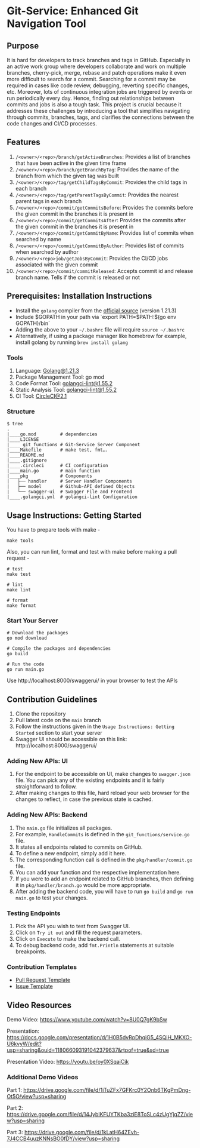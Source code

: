 # Git-Service: Enhanced Git Navigation Tool

## Purpose
It is hard for developers to track branches and tags in GitHub. Especially in an active work group where developers collaborate and work on multiple branches, cherry-pick, merge, rebase and patch operations make it even more difficult to search for a commit. Searching for a commit may be required in cases like code review, debugging, reverting specific changes, etc. Moreover, lots of continuous integration jobs are triggered by events or run periodically every day. Hence, finding out relationships between commits and jobs is also a tough task. This project is crucial because it addresses these challenges by introducing a tool that simplifies navigating through commits, branches, tags, and clarifies the connections between the code changes and CI/CD processes.

## Features
1. `/<owner>/<repo>/branch/getActiveBranches`: Provides a list of branches that have been active in the given time frame
2. `/<owner>/<repo>/branch/getBranchByTag`: Provides the name of the branch from which the given tag was built
3. `/<owner>/<repo>/tag/getChildTagsByCommit`: Provides the child tags in each branch
4. `/<owner>/<repo>/tag/getParentTagsByCommit`: Provides the nearest parent tags in each branch
5. `/<owner>/<repo>/commit/getCommitsBefore`: Provides the commits before the given commit in the branches it is present in
6. `/<owner>/<repo>/commit/getCommitsAfter`: Provides the commits after the given commit in the branches it is present in
7. `/<owner>/<repo>/commit/getCommitByName`: Provides list of commits when searched by name
8. `/<owner>/<repo>/commit/getCommitByAuthor`: Provides list of commits when searched by author
9. `/<owner>/<repo>job/getJobsByCommit`: Provides the CI/CD jobs associated with the given commit
10. `/<owner>/<repo>/commit/commitReleased`: Accepts commit id and release branch name. Tells if the commit is released or not


## Prerequisites: Installation Instructions
- Install the `golang` compiler from the [official source](https://go.dev) (version 1.21.3)
- Include $GOPATH in your path via `export PATH=$PATH:$(go env GOPATH)/bin`
- Adding the above to your `~/.bashrc` file will require `source ~/.bashrc`
- Alternatively, if using a package manager like homebrew for example, install golang by running `brew install golang`

### Tools
1. Language: Golang@1.21.3
2. Package Management Tool: go mod
3. Code Format Tool: golangci-lint@1.55.2
4. Static Analysis Tool: golangci-lint@1.55.2
5. CI Tool: CircleCI@2.1

### Structure

``` shell
$ tree
.
|____go.mod         # dependencies
|____LICENSE
|____ git_functions	# Git-Service Server Component
|____Makefile       # make test, fmt….
|____README.md
|____.gitignore
|____.circleci	    # CI configuration
|____main.go	    # main function
|____pkg            # Components
|   ├── handler     # Server Handler Components
|   ├── model       # Github-API defined Objects
|   └── swagger-ui  # Swagger File and Frontend
|____.golangci.yml  # golangci-lint Configuration
```

## Usage Instructions: Getting Started

You have to prepare tools with make -

``` shell
make tools
```

Also, you can run lint, format and test with make before making a pull request -

``` shell
# test 
make test

# lint
make lint

# format
make format
```

### Start Your Server
``` shell
# Download the packages
go mod download

# Compile the packages and dependencies
go build

# Run the code
go run main.go
```

Use http://localhost:8000/swaggerui/ in your browser to test the APIs

## Contribution Guidelines
1. Clone the repository
2. Pull latest code on the `main` branch
3. Follow the instructions given in the `Usage Instructions: Getting Started` section to start your server
4. Swagger UI should be accessible on this link: http://localhost:8000/swaggerui/

### Adding New APIs: UI
1. For the endpoint to be accessible on UI, make changes to `swagger.json` file. You can pick any of the existing endpoints and it is fairly straightforward to follow.
2. After making changes to this file, hard reload your web browser for the changes to reflect, in case the previous state is cached.

### Adding New APIs: Backend
1. The `main.go` file initializes all packages.
2. For example, `HandleCommits` is defined in the `git_functions/service.go` file.
3. It states all endpoints related to commits on GitHub.
4. To define a new endpoint, simply add it here.
5. The corresponding function call is defined in the `pkg/handler/commit.go` file.
6. You can add your function and the respective implementation here.
7. If you were to add an endpoint related to GitHub branches, then defining it in `pkg/handler/branch.go` would be more appropriate.
8. After adding the backend code, you will have to run `go build` and `go run main.go` to test your changes.


### Testing Endpoints
1. Pick the API you wish to test from Swagger UI.
2. Click on `Try it out` and fill the request parameters.
3. Click on `Execute` to make the backend call.
4. To debug backend code, add `fmt.Println` statements at suitable breakpoints.

### Contribution Templates
- [Pull Request Template](./pull_request_template.md)
- [Issue Template](./issue_template.md)

## Video Resources
Demo Video: https://www.youtube.com/watch?v=8U0Q7gK9bSw

Presentation: https://docs.google.com/presentation/d/1H0B5dvRpDhqiG5_4SQiH_MKXO-U6kvyW/edit?usp=sharing&ouid=118066093191042379637&rtpof=true&sd=true

Presentation Video: https://youtu.be/oy0XSqaiCjk


### Additional Demo Videos

Part 1: https://drive.google.com/file/d/1iTuZFx7GFKrc0Y2Onb6TKgPmDng-Ot5O/view?usp=sharing

Part 2: https://drive.google.com/file/d/14JybIKFUYTKba3ziE8ToSLc4zUgYjqZZ/view?usp=sharing

Part 3: https://drive.google.com/file/d/1kLatH64ZEvh-7J4CCB4uuzKNNsBO0fDY/view?usp=sharing
